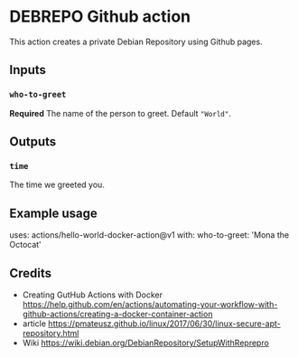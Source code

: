 # DEBREPO Github action

This action creates a private Debian Repository using Github pages.

## Inputs

### `who-to-greet`

**Required** The name of the person to greet. Default `"World"`.

## Outputs

### `time`

The time we greeted you.

## Example usage

uses: actions/hello-world-docker-action@v1
with:
  who-to-greet: 'Mona the Octocat'

## Credits

- Creating GutHub Actions with Docker <https://help.github.com/en/actions/automating-your-workflow-with-github-actions/creating-a-docker-container-action>
- article <https://pmateusz.github.io/linux/2017/06/30/linux-secure-apt-repository.html>
- Wiki <https://wiki.debian.org/DebianRepository/SetupWithReprepro>